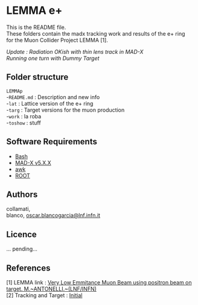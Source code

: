# LEMMA e+  

This is the README file.  
These folders contain the madx tracking work and results of the e+ ring  
for the Muon Collider Project LEMMA [1].  

_Update : Radiation OKish with thin lens track in MAD-X_  
         _Running one turn with Dummy Target_
 
## Folder structure
`LEMMAp`  
-`README.md` : Description and new info  
-`lat` : Lattice version of the e+ ring  
-`targ` : Target versions for the muon production  
-`work` : la roba  
-`toshow` : stuff  

## Software Requirements
* [Bash](https://it.wikipedia.org/wiki/Bash)
* [MAD-X v5.X.X](http://madx.web.cern.ch/madx/)
* [awk](https://en.wikipedia.org/wiki/AWK)
* [ROOT](https://root.cern.ch/)


## Authors
collamati,  
blanco, oscar.blancogarcia@lnf.infn.it  

## Licence
... pending...  

## References   
[1] LEMMA link : [Very Low Emmitance Muon Beam using positron beam on target. M.~ANTONELLI.~(LNF/INFN)](https://agenda.infn.it/getFile.py/access?contribId=15&sessionId=0&resId=0&materialId=slides&confId=12202)  
[2] Tracking and Target : [Initial](https://agenda.infn.it/conferenceDisplay.py?confId=12427)

